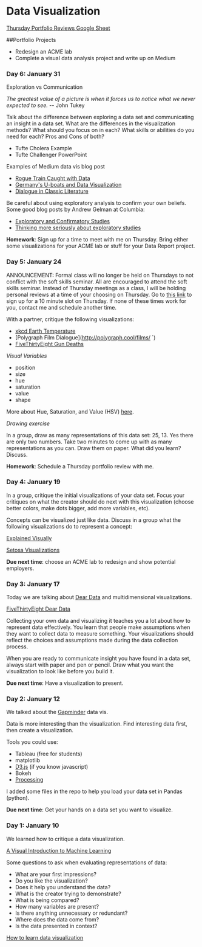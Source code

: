 # Data Visualization

[Thursday Portfolio Reviews Google Sheet](https://docs.google.com/spreadsheets/d/1DSqLDCsrzKlF4G4GbHl_ICxONLsGzOTRkiB9G3NK9iI/edit?usp=sharing)

##Portfolio Projects

+ Redesign an ACME lab
+ Complete a visual data analysis project and write up on Medium

### Day 6: January 31

Exploration vs Communication

*The greatest value of a picture is when it forces us to notice what we never expected to see.* -- John Tukey

Talk about the difference between exploring a data set and communicating an insight in a data set.
What are the differences in the visualization methods? What should you focus on in each? What skills
or abilities do you need for each? Pros and Cons of both?

+ Tufte Cholera Example
+ Tufte Challenger PowerPoint

Examples of Medium data vis blog post

+ [Rogue Train Caught with Data](https://blog.data.gov.sg/how-we-caught-the-circle-line-rogue-train-with-data-79405c86ab6a#.4zgj3hs33)
+ [Germany's U-boats and Data Visualization](https://medium.com/@kadenhendron/germany-s-u-boats-data-visualization-6e018c6c174#.9u14mvypt)
+ [Dialogue in Classic Literature](https://medium.com/@thesarahkay/how-often-do-classic-characters-chat-67525d0e5008#.oyi1te6vz)

Be careful about using exploratory analysis to confirm your own beliefs. Some good blog posts by Andrew Gelman at Columbia:

+ [Exploratory and Confirmatory Studies](http://andrewgelman.com/2010/02/16/exploratory_and/)
+ [Thinking more seriously about exploratory studies](http://andrewgelman.com/2016/11/17/thinking-more-seriously-about-the-design-of-exploratory-studies/)

**Homework**: Sign up for a time to meet with me on Thursday. Bring either some visualizations for your ACME lab or stuff for your Data Report project.

### Day 5: January 24

ANNOUNCEMENT: Formal class will no longer be held on Thursdays to not conflict with the soft skills seminar. All are encouraged to 
attend the soft skills seminar. Instead of Thursday meetings as a class, I will be holding personal reviews at a time of your choosing 
on Thursday. Go to [this link](https://docs.google.com/spreadsheets/d/1DSqLDCsrzKlF4G4GbHl_ICxONLsGzOTRkiB9G3NK9iI/edit?usp=sharing) 
to sign up for a 10 minute slot on Thursday. If none of these times work for you, contact me and schedule another time.

With a partner, critique the following visualizations:

+ [xkcd Earth Temperature](https://xkcd.com/1732/)
+ [Polygraph Film Dialogue](http://polygraph.cool/films/    `)
+ [FiveThirtyEight Gun Deaths](https://fivethirtyeight.com/features/gun-deaths/)

*Visual Variables*

+ position
+ size
+ hue
+ saturation
+ value
+ shape

More about Hue, Saturation, and Value (HSV) [here](http://learn.leighcotnoir.com/artspeak/elements-color/hue-value-saturation/).

*Drawing exercise*

In a group, draw as many representations of this data set: 25, 13. Yes there are only two numbers. Take two minutes to
come up with as many representations as you can. Draw them on paper. What did you learn? Discuss.

**Homework**: Schedule a Thursday portfolio review with me.

### Day 4: January 19

In a group, critique the initial visualizations of your data set. Focus your critiques on what the creator should
do next with this visualization (choose better colors, make dots bigger, add more variables, etc).

Concepts can be visualized just like data. Discuss in a group what the following visualizations do to represent a concept:

[Explained Visually](http://setosa.io/ev/)

[Setosa Visualizations](http://setosa.io/#/)

**Due next time**: choose an ACME lab to redesign and show potential employers.

### Day 3: January 17

Today we are talking about [Dear Data](http://www.dear-data.com/theproject) and multidimensional visualizations.

[FiveThirtyEight Dear Data](https://fivethirtyeight.com/features/we-asked-you-to-visualize-your-podcast-listening-and-wow-did-you-deliver/)

Collecting your own data and visualizing it teaches you a lot about how to represent data effectively.
You learn that people make assumptions when they want to collect data to measure something.
Your visualizations should reflect the choices and assumptions made during the data collection process.

When you are ready to communicate insight you have found in a data set, always start with paper and pen or pencil.
Draw what you want the visualization to look like before you build it.

**Due next time**: Have a visualization to present.

### Day 2: January 12

We talked about the [Gapminder](https://www.ted.com/talks/hans_rosling_shows_the_best_stats_you_ve_ever_seen) data vis.

Data is more interesting than the visualization.
Find interesting data first, then create a visualization.

Tools you could use:

+ Tableau (free for students)
+ matplotlib
+ [D3.js](https://d3js.org/) (if you know javascript)
+ Bokeh
+ [Processing](https://processing.org/)

I added some files in the repo to help you load your data set in Pandas (python).

**Due next time**: Get your hands on a data set you want to visualize.

### Day 1: January 10

We learned how to critique a data visualization.

[A Visual Introduction to Machine Learning](http://www.r2d3.us/visual-intro-to-machine-learning-part-1/)

Some questions to ask when evaluating representations of data:

+ What are your first impressions?
+ Do you like the visualization?
+ Does it help you understand the data?
+ What is the creator trying to demonstrate?
+ What is being compared?
+ How many variables are present?
+ Is there anything unnecessary or redundant?
+ Where does the data come from?
+ Is the data presented in context?

[How to learn data visualization](http://datastori.es/episode-5-how-to-learn-data-visualization-with-andy-kirk/)
